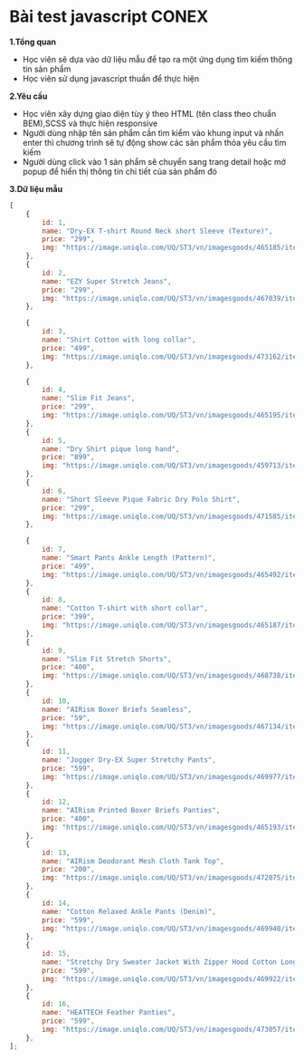 # Bài test javascript CONEX

**1.Tổng quan**

-   Học viên sẽ dựa vào dữ liệu mẫu để tạo ra một ứng dụng tìm kiếm thông tin sản phẩm
-   Học viên sử dụng javascript thuần để thực hiện

**2.Yêu cầu**
-   Học viên xây dựng giao diện tùy ý theo HTML (tên class theo chuẩn BEM),SCSS và thực hiện responsive
-   Người dùng nhập tên sản phẩm cần tìm kiểm vào khung input và nhấn enter thì chương trình sẽ tự động show các sản phẩm thỏa yêu cầu tìm kiếm
-  Người dùng click vào 1 sản phẩm sẽ chuyển sang trang detail hoặc mở popup để hiển thị thông tin chi tiết của sản phẩm đó

**3.Dữ liệu mẫu**

```js
[
    {
        id: 1,
        name: "Dry-EX T-shirt Round Neck short Sleeve (Texture)",
        price: "299",
        img: "https://image.uniqlo.com/UQ/ST3/vn/imagesgoods/465185/item/vngoods_33_465185.jpg",
    },
    {
        id: 2,
        name: "EZY Super Stretch Jeans",
        price: "299",
        img: "https://image.uniqlo.com/UQ/ST3/vn/imagesgoods/467039/item/vngoods_30_467039.jpg",
    },

    {
        id: 3,
        name: "Shirt Cotton with long collar",
        price: "499",
        img: "https://image.uniqlo.com/UQ/ST3/vn/imagesgoods/473162/item/vngoods_68_473162.jpg",
    },

    {
        id: 4,
        name: "Slim Fit Jeans",
        price: "299",
        img: "https://image.uniqlo.com/UQ/ST3/vn/imagesgoods/465195/item/vngoods_00_465195.jpg",
    },
    {
        id: 5,
        name: "Dry Shirt pique long hand",
        price: "899",
        img: "https://image.uniqlo.com/UQ/ST3/vn/imagesgoods/459713/item/vngoods_55_459713.jpg",
    },
    {
        id: 6,
        name: "Short Sleeve Pique Fabric Dry Polo Shirt",
        price: "299",
        img: "https://image.uniqlo.com/UQ/ST3/vn/imagesgoods/471585/item/vngoods_09_471585.jpg",
    },

    {
        id: 7,
        name: "Smart Pants Ankle Length (Pattern)",
        price: "499",
        img: "https://image.uniqlo.com/UQ/ST3/vn/imagesgoods/465492/item/vngoods_03_465492.jpg",
    },
    {
        id: 8,
        name: "Cotton T-shirt with short collar",
        price: "399",
        img: "https://image.uniqlo.com/UQ/ST3/vn/imagesgoods/465187/item/vngoods_59_465187.jpg",
    },
    {
        id: 9,
        name: "Slim Fit Stretch Shorts",
        price: "400",
        img: "https://image.uniqlo.com/UQ/ST3/vn/imagesgoods/468738/item/vngoods_01_468738.jpg",
    },
    {
        id: 10,
        name: "AIRism Boxer Briefs Seamless",
        price: "59",
        img: "https://image.uniqlo.com/UQ/ST3/vn/imagesgoods/467134/item/vngoods_36_467134.jpg",
    },
    {
        id: 11,
        name: "Jogger Dry-EX Super Stretchy Pants",
        price: "599",
        img: "https://image.uniqlo.com/UQ/ST3/vn/imagesgoods/469977/item/vngoods_00_469977.jpg",
    },
    {
        id: 12,
        name: "AIRism Printed Boxer Briefs Panties",
        price: "400",
        img: "https://image.uniqlo.com/UQ/ST3/vn/imagesgoods/465193/item/vngoods_52_465193.jpg",
    },
    {
        id: 13,
        name: "AIRism Deodorant Mesh Cloth Tank Top",
        price: "200",
        img: "https://image.uniqlo.com/UQ/ST3/vn/imagesgoods/472075/item/vngoods_32_472075.jpg",
    },
    {
        id: 14,
        name: "Cotton Relaxed Ankle Pants (Denim)",
        price: "599",
        img: "https://image.uniqlo.com/UQ/ST3/vn/imagesgoods/469940/item/vngoods_00_469940.jpg",
    },
    {
        id: 15,
        name: "Stretchy Dry Sweater Jacket With Zipper Hood Cotton Long Sleeve",
        price: "599",
        img: "https://image.uniqlo.com/UQ/ST3/vn/imagesgoods/469922/item/vngoods_68_469922.jpg",
    },
    {
        id: 16,
        name: "HEATTECH Feather Panties",
        price: "599",
        img: "https://image.uniqlo.com/UQ/ST3/vn/imagesgoods/473057/item/vngoods_00_473057.jpg",
    },
];
```
